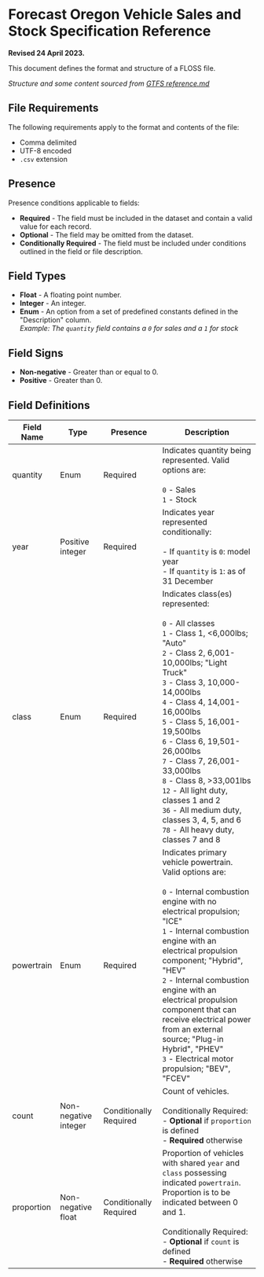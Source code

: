 # Forecast Oregon Vehicle Sales and Stock Specification Reference

**Revised 24 April 2023.**

This document defines the format and structure of a FLOSS file.

_Structure and some content sourced from [GTFS reference.md](https://github.com/google/transit/blob/master/gtfs/spec/en/reference.md)_

## File Requirements

The following requirements apply to the format and contents of the file:

- Comma delimited
- UTF-8 encoded
- `.csv` extension

## Presence

Presence conditions applicable to fields:

- **Required** - The field must be included in the dataset and contain a valid value for each record.
- **Optional** - The field may be omitted from the dataset.
- **Conditionally Required** - The field must be included under conditions outlined in the field or file description.

## Field Types

- **Float** - A floating point number.
- **Integer** - An integer.
- **Enum** - An option from a set of predefined constants defined in the "Description" column. <br> _Example: The `quantity` field contains a `0` for sales and a `1` for stock_

## Field Signs

- **Non-negative** - Greater than or equal to 0.
- **Positive** - Greater than 0.

## Field Definitions

| **Field Name** | **Type** | **Presence** | **Description** |
|---|---|---|---|
| quantity | Enum | Required | Indicates quantity being represented. Valid options are:<br><br>`0` - Sales<br>`1` - Stock |
| year | Positive integer | Required | Indicates year represented conditionally:<br><br>- If `quantity` is `0`: model year<br>- If `quantity` is `1`: as of 31 December |
| class | Enum | Required | Indicates class(es) represented:<br><br>`0` - All classes<br>`1` - Class 1, <6,000lbs; "Auto"<br>`2` - Class 2, 6,001-10,000lbs; "Light Truck"<br>`3` - Class 3, 10,000-14,000lbs<br>`4` - Class 4, 14,001-16,000lbs<br>`5` - Class 5, 16,001-19,500lbs<br>`6` - Class 6, 19,501-26,000lbs<br>`7` - Class 7, 26,001-33,000lbs<br>`8` - Class 8, >33,001lbs<br>`12` - All light duty, classes 1 and 2<br>`36` - All medium duty, classes 3, 4, 5, and 6<br>`78` - All heavy duty, classes 7 and 8 |
| powertrain | Enum | Required | Indicates primary vehicle powertrain. Valid options are:<br><br>`0` - Internal combustion engine with no electrical propulsion; "ICE"<br>`1` - Internal combustion engine with an electrical propulsion component; "Hybrid", "HEV"<br>`2` - Internal combustion engine with an electrical propulsion component that can receive electrical power from an external source; "Plug-in Hybrid", "PHEV"<br>`3` - Electrical motor propulsion; "BEV", "FCEV" |
| count | Non-negative integer | Conditionally Required | Count of vehicles.<br><br>Conditionally Required:<br>- **Optional** if `proportion` is defined<br>- **Required** otherwise |
| proportion | Non-negative float | Conditionally Required | Proportion of vehicles with shared `year` and `class` possessing indicated `powertrain`. Proportion is to be indicated between 0 and 1.<br><br>Conditionally Required:<br>- **Optional** if `count` is defined<br>- **Required** otherwise |
